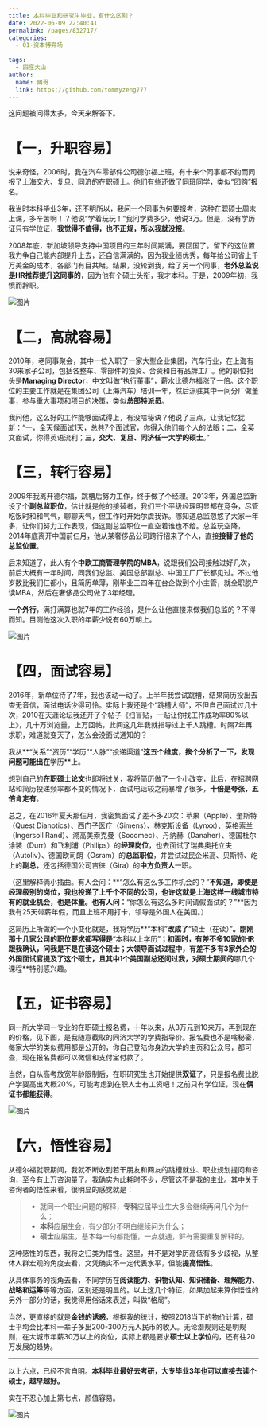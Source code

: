 ```yaml
---
title: 本科毕业和研究生毕业，有什么区别？
date: 2022-06-09 22:40:41
permalink: /pages/832717/
categories:
  - 01-资本博弈场
  
tags:
  - 四座大山 
author: 
  name: 幽哥
  link: https://github.com/tommyzeng777
---
```


这问题被问得太多，今天来解答下。

# **【一，升职容易】**

说来奇怪，2006时，我在汽车零部件公司德尔福上班，有十来个同事都不约而同报了上海交大、复旦、同济的在职硕士。他们有些还做了同班同学，类似“团购”报名。

我当时本科毕业3年，还不明所以，我问一个同事为何要报考，这种在职硕士周末上课，多辛苦啊！？他说“学着玩玩！”我问学费多少，他说3万。但是，没有学历证只有学位证，**我觉得不值得，也不正规，所以我就没报**。

2008年底，新加坡领导支持中国项目的三年时间期满，要回国了。留下的这位置我力争自己能内部提升上去，还自信满满的，因为我业绩优秀，每年给公司省上千万美金的成本，各部门有目共睹。结果，没轮到我，给了另一个同事，**老外总监说是HR推荐提升这同事的**，因为他有个硕士头衔，我才本科。于是，2009年初，我愤而辞职。

![图片](https://testingcf.jsdelivr.net/gh/TommyZeng777/picgo/img/202206092241359.jpeg)

# **【二，高就容易】**

2010年，老同事聚会，其中一位入职了一家大型企业集团，汽车行业，在上海有30来家子公司，包括各整车、零部件的独资、合资和自有品牌工厂。他的职位抬头是**Managing Director**，中文叫做“执行董事”，薪水比德尔福涨了一倍。这个职位的主要工作就是在集团公司（上海汽车）培训一年，然后派驻其中一间分厂做董事，参与重大事项和项目的决策，类似**总部特派员**。

我问他，这么好的工作能够面试得上，有没啥秘诀？他说了三点，让我记忆犹新：“一，全天候面试1天，总共7个面试官，你得入他们每个人的法眼；二，全英文面试，你得英语流利；**三，交大、复旦、同济任一大学的硕士**。”



# **【三，转行容易】**

2009年我离开德尔福，跳槽后努力工作，终于做了个经理。2013年，外国总监新设了个**副总监职位**，估计就是他的接替者，我们三个平级经理明显都在竞争，尽管吃饭时和和气气，聊聊天气，但工作时开始尔虞我诈。哪知道总监忽悠了大家一年多，让你们努力工作表现，但这副总监职位一直空着谁也不给。总监玩空降，2014年底离开中国前仨月，他从某奢侈品公司跨行招来了个人，直接**接替了他的总监位置**。

后来知道了，此人有个**中欧工商管理学院的MBA**，说跟我们公司接触过好几次，前后大概有一年时间，同我们总监、美国总部副总、中国工厂厂长都见过。不过他岁数比我们仨都小，且简历单薄，刚毕业三四年在台企做到个小主管，就全职脱产读MBA，然后在奢侈品公司做了3年经理。

**一个外行**，满打满算也就7年的工作经验，是什么让他直接来做我们总监的？不得而知。目测他这次入职的年薪少说有60万朝上。

![图片](https://testingcf.jsdelivr.net/gh/TommyZeng777/picgo/img/202206092241893.jpeg)

# **【四，面试容易】**

2016年，新单位待了7年，我也该动一动了。上半年我尝试跳槽，结果简历投出去杳无音信，面试电话少得可怜。实际上我还是个“跳槽大师”，不但自己面试过几十次，2010在天涯论坛我还开了个帖子《扫盲贴，一贴让你找工作成功率80%以上》，几十万浏览量，上万回帖，此间这几年我就指导过上千人跳槽。时隔7年再求职，难道就变天了，怎么会没面试通知的？

我从**“关系”“资历”“学历”“人脉”“投递渠道”**这五个维度，挨个分析了一下，发现问题可能出在**学历**上。

想到自己的**在职硕士论文**也即将过关，我将简历做了一个小改变，此后，在招聘网站和简历投递频率都不变的情况下，面试电话较之前暴增了很多，**十倍是夸张，五倍肯定有**。

总之，在2016年夏天那仨月，我密集面试了差不多20次：苹果（Apple）、奎斯特（Quest Dianotics）、西门子医疗（Simens）、林克斯设备（Lynxx）、英格索兰（Ingersoll Rand）、溯高美索克曼（Socomec）、丹纳赫（Danaher）、德国杜尔涂装（Durr）和飞利浦（Philips）的**经理岗位**，也去面试了瑞典奥托立夫（Autoliv）、德国欧司朗（Osram）的**总监职位**，并尝试过民企米高、贝斯特、屹上的**副总**，还包括德国公司吉徕（Gira）的**中方负责人**一职。

（这里解释俩小插曲。有人会问：**“怎么有这么多工作机会的？”**不知道，即使是经理级别的岗位，我也投递了上千个不同的公司，也许这就是上海这样一线城市特有的就业机会，也是体量。也有人问：**“你怎么有这么多时间请假面试的？”**因为我有25天带薪年假，而且上班不用打卡，领导是外国人在美国。）

这简历上所做的一个小变化就是，我将学历**“本科”**改成了**“硕士（在读）”**。刚刚那十几家公司的职位要求都写得是**“本科以上学历”**；初面时，有差不多10家的HR跟我确认，问我是不是在读这个硕士；大领导面试过程中，有差不多有3家外企的外国面试官提及了这个硕士，且其中1个美国副总还问过我，对硕士期间的**哪几个课程**特别感兴趣。



# **【五，证书容易】**

同一所大学同一专业的在职硕士报名费，十年以来，从3万元到10来万，再到现在的价格，见下图，是我随意截取的同济大学的学费指导价。报名费也不是啥秘密，每家大学的类似费用都是公开的，你自己登陆你身边大学的主页和公众号，都可查，现在报名费都可以微信和支付宝付款了。

当然，自从高考放宽年龄限制后，在职研究生也开始提供**双证**了，只是报名费比脱产学要高出大概20%，可能考虑到在职人士有工资吧！之前只有学位证，现在**俩证书都能获得**。

![图片](https://testingcf.jsdelivr.net/gh/TommyZeng777/picgo/img/202206092241867.jpeg)

# **【六，悟性容易】**

从德尔福就职期间，我就不断收到若干朋友和网友的跳槽就业、职业规划提问和咨询，至今有上万咨询量了。我确实为此耗时不少，尽管这不是我的主业。其中关于咨询者的悟性来看，很明显的感觉就是：

> - 就同一个职业问题的解释，**专科**应届毕业生大多会继续再问几个为什么；
> - **本科**应届生会，有少部分不明白继续问为什么；
> - **硕士**应届生，基本每一句都能懂，一点就通，鲜有需要重复解释的。

这种感性的东西，我将之归类为悟性。这里，并不是对学历高低有多少歧视，从整体人群宏观的角度去看，文凭确实不一定代表水平，但能**提高悟性**。

从具体事务的视角去看，不同学历在**阅读能力、识物认知、知识储备、理解能力、战略和运筹**等等方面，区别还是明显的。以上这几个特征，如果加起来算作悟性的另外一部分的话，我觉得用俗话来表述，叫做“格局”。

当然，更直接的就是**金钱的诱惑**，根据我的统计，按照2018当下的物价计算，硕士平均会比本科一辈子多出200-300万元人民币的收入。无论潜规则还是明规则，在大城市年薪30万以上的岗位，实际上都是要求**硕士以上学位**的，还有往20万发展的趋势。

------

以上六点，已经不言自明。**本科毕业最好去考研，大专毕业3年也可以直接去读个硕士，越早越好。**

实在不忍心加上第七点，颜值容易。



![图片](https://testingcf.jsdelivr.net/gh/TommyZeng777/picgo/img/202206092241589.jpeg)